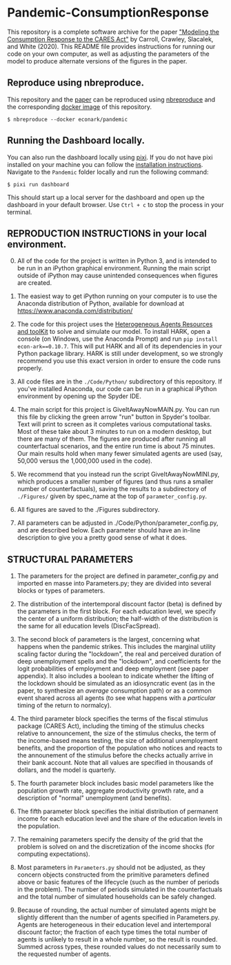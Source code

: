 # Pandemic-ConsumptionResponse
 
This repository is a complete software archive for the paper ["Modeling the Consumption
Response to the CARES Act"](https://econ-ark.github.io/Pandemic) by Carroll, Crawley, Slacalek, and White (2020).  This README file
provides instructions for running our code on your own computer, as well as adjusting the
parameters of the model to produce alternate versions of the figures in the paper.

## Reproduce using nbreproduce.

This repository and the [paper](https://econ-ark.github.io/Pandemic) can be reproduced using [nbreproduce](https://econ-ark.github.io/nbreproduce/#installation) and the corresponding [docker image](https://hub.docker.com/repository/docker/econark/pandemic) of this repository.

```
$ nbreproduce --docker econark/pandemic
```

## Running the Dashboard locally.

You can also run the dashboard locally using [pixi](https://pixi.sh/). If you do not have pixi installed on your machine you can follow the [installation instructions](https://pixi.sh/latest/installation/). Navigate to the `Pandemic` folder locally and run the following command:

```
$ pixi run dashboard
```

This should start up a local server for the dashboard and open up the dashboard in your default browser. Use `Ctrl + c` to stop the process in your terminal.

## REPRODUCTION INSTRUCTIONS in your local environment.

0. All of the code for the project is written in Python 3, and is intended to be run in an
iPython graphical environment.  Running the main script outside of iPython may cause unintended
consequences when figures are created.

1. The easiest way to get iPython running on your computer is to use the Anaconda distribution
of Python, available for download at https://www.anaconda.com/distribution/

2. The code for this project uses the [Heterogeneous Agents Resources and toolKit](http://github.com/econ-ark/HARK)
to solve and simulate our model.  To install HARK, open a console (on Windows, use the Anaconda
Prompt) and run `pip install econ-ark==0.10.7`.  This will put HARK and all of its dependencies in
your Python package library. HARK is still under development, so we strongly recommend you use this
exact version in order to ensure the code runs properly.

3. All code files are in the `./Code/Python/` subdirectory of this repository.  If you've installed
Anaconda, our code can be run in a graphical iPython environment by opening up the Spyder IDE.

4. The main script for this project is GiveItAwayNowMAIN.py.  You can run this file by clicking
the green arrow "run" button in Spyder's toolbar.  Text will print to screen as it completes
various computational tasks.  Most of these take about 3 minutes to run on a modern desktop,
but there are many of them.  The figures are produced after running all counterfactual scenarios,
and the entire run time is about 75 minutes.  Our main results hold when many fewer simulated
agents are used (say, 50,000 versus the 1,000,000 used in the code).

5. We recommend that you instead run the script GiveItAwayNowMINI.py, which produces a smaller
number of figures (and thus runs a smaller number of counterfactuals), saving the results to
a subdirectory of `./Figures/` given by spec_name at the top of `parameter_config.py`.

6. All figures are saved to the ./Figures subdirectory.

7. All parameters can be adjusted in ./Code/Python/parameter_config.py, and are described below.
Each parameter should have an in-line description to give you a pretty good sense of what it does.


## STRUCTURAL PARAMETERS

1. The parameters for the project are defined in parameter_config.py and imported en masse into
Parameters.py; they are divided into several blocks or types of parameters.

2. The distribution of the intertemporal discount factor (beta) is defined by the parameters in
the first block.  For each education level, we specify the center of a uniform distribution; the
half-width of the distribution is the same for all education levels (DiscFacSpread).

3. The second block of parameters is the largest, concerning what happens when the pandemic
strikes.  This includes the marginal utility scaling factor during the "lockdown", the real and
perceived duration of deep unemployment spells and the "lockdown", and coefficients for the logit
probabilities of employment and deep employment (see paper appendix).  It also includes a boolean
to indicate whether the lifting of the lockdown should be simulated as an idiosyncratic event
(as in the paper, to synthesize an *average* consumption path) or as a common event shared across
all agents (to see what happens with a *particular* timing of the return to normalcy).

4. The third parameter block specifies the terms of the fiscal stimulus package (CARES Act),
including the timing of the stimulus checks relative to announcement, the size of the stimulus checks,
the term of the income-based means testing, the size of additional unemployment benefits, and the
proportion of the population who notices and reacts to the announement of the stimulus before the
checks actually arrive in their bank account.  Note that all values are specified in thousands of
dollars, and the model is quarterly.

5. The fourth parameter block includes basic model parameters like the population growth rate,
aggregate productivity growth rate, and a description of "normal" unemployment (and benefits).

6. The fifth parameter block specifies the initial distribution of permanent income for each education
level and the share of the education levels in the population.

7. The remaining parameters specify the density of the grid that the problem is solved on and the
discretization of the income shocks (for computing expectations).

8. Most parameters in `Parameters.py` should not be adjusted, as they concern objects
constructed from the primitive parameters defined above or basic features of the lifecycle (such
as the number of periods in the problem).  The number of periods simulated in the counterfactuals
and the total number of simulated households can be safely changed.

9. Because of rounding, the actual number of simulated agents might be slightly different than the
number of agents specified in Parameters.py.  Agents are heterogeneous in their education level and
intertemporal discount factor; the fraction of each type times the total number of agents is unlikely
to result in a whole number, so the result is rounded. Summed across types, these rounded values do
not necessarily sum to the requested number of agents.
